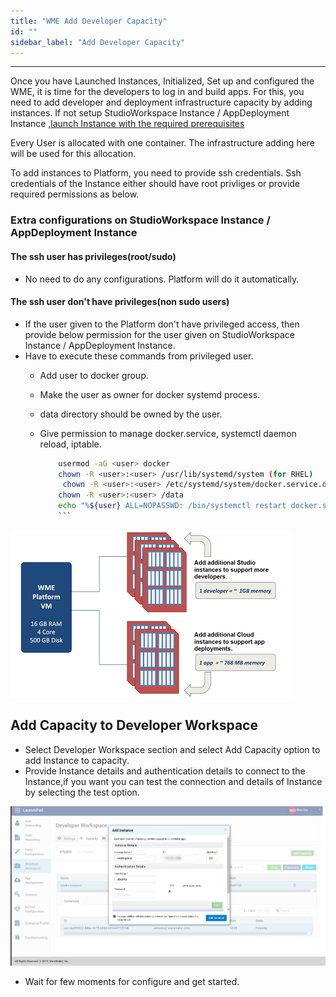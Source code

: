 ```yaml
---
title: "WME Add Developer Capacity"
id: ""
sidebar_label: "Add Developer Capacity"
---
```

---

Once you have Launched Instances, Initialized, Set up and configured the WME, it is time for the developers to log in and build apps. For this, you need to add developer and deployment infrastructure capacity by adding instances.
If not setup StudioWorkspace Instance / AppDeployment Instance ,[launch Instance with the required prerequisites](/learn/on-premise/prerequisites)

Every User is allocated with one container. The infrastructure adding here will be used for this allocation.

To add instances to Platform, you need to provide ssh credentials.
Ssh credentials of the Instance either should have root privliges or provide required permissions as below.

### Extra configurations on StudioWorkspace Instance / AppDeployment Instance

#### The ssh user has privileges(root/sudo)

- No need to do any configurations. Platform will do it automatically.

#### The ssh user don't have privileges(non sudo users)

- If the user given to the Platform don't have privileged access, then provide below permission for the user given on StudioWorkspace Instance / AppDeployment Instance.
- Have to execute these commands from privileged user.
  - Add user to docker group.
  - Make the user as owner for docker systemd process.
  - data directory should be owned by the user.
  - Give permission to manage docker.service, systemctl daemon reload, iptable.

    ```bash
        usermod -aG <user> docker
        chown -R <user>:<user> /usr/lib/systemd/system (for RHEL)
         chown -R <user>:<user> /etc/systemd/system/docker.service.d   (for ubuntu)
        chown -R <user>:<user> /data
        echo "%${user} ALL=NOPASSWD: /bin/systemctl restart docker.service,/bin/systemctl daemon-reload,/usr/sbin/iptables" >> /etc/sudoers.d/<sudoers-file-name>
        ```

[![wme instance](/learn/assets/wme-setup/configuring-wme/WME_instance.png)](/learn/assets/wme-setup/configuring-wme/WME_instance.png)

## Add Capacity to Developer Workspace

- Select Developer Workspace section and select Add Capacity option to add Instance to capacity.
- Provide Instance details and authentication details to connect to the Instance,if you want you can test the connection and details of Instance by selecting the test option.

[![workspace capacity](/learn/assets/wme-setup/configuring-wme/workspace-capacity.jpg)](/learn/assets/wme-setup/configuring-wme/workspace-capacity.jpg)

- Wait for few moments for configure and get started.
